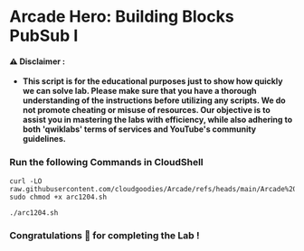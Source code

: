 #  Arcade Hero: Building Blocks PubSub I


#### ⚠️ Disclaimer :
- **This script is for the educational purposes just to show how quickly we can solve lab. Please make sure that you have a thorough understanding of the instructions before utilizing any scripts. We do not promote cheating or  misuse of resources. Our objective is to assist you in mastering the labs with efficiency, while also adhering to both 'qwiklabs' terms of services and YouTube's community guidelines.**

### Run the following Commands in CloudShell 

```
curl -LO raw.githubusercontent.com/cloudgoodies/Arcade/refs/heads/main/Arcade%20Hero%3A%20Building%20Blocks%20PubSub%20I/arc1204.sh
sudo chmod +x arc1204.sh

./arc1204.sh
```

### Congratulations 🎉 for completing the Lab !
